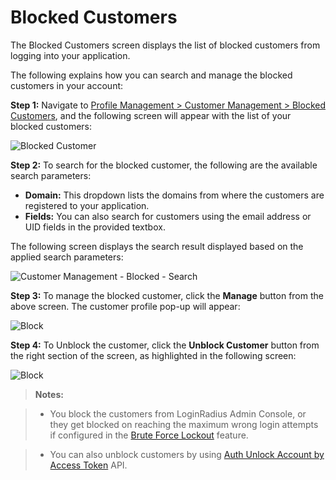 # Blocked Customers

The Blocked Customers screen displays the list of blocked customers from logging into your application.

The following explains how you can search and manage the blocked customers in your account:

**Step 1:** Navigate to [Profile Management > Customer Management > Blocked Customers](https://adminconsole.loginradius.com/profile-management/customer-management/blocked-customers), and the following screen will appear with the list of your blocked customers:

![Blocked Customer](https://apidocs.lrcontent.com/images/blc-1_21099883976661b64e31be32.16089046.png "Blocked Customer")

**Step 2:** To search for the blocked customer, the following are the available search parameters:

- **Domain:** This dropdown lists the domains from where the customers are registered to your application.
- **Fields:** You can also search for customers using the email address or UID fields in the provided textbox.

The following screen displays the search result displayed based on the applied search parameters:

![Customer Management - Blocked - Search](https://apidocs.lrcontent.com/images/blc-2_19495722536661b7faee0575.47755827.png "Customer Management - Blocked - Search")

**Step 3:** To manage the blocked customer, click the **Manage** button from the above screen. The customer profile pop-up will appear:

![Block](https://apidocs.lrcontent.com/images/Customer-Management-LoginRadius-User-Dashboardunblock_42026222745e6e08c2.30688142.png "Block")

**Step 4:** To Unblock the customer, click the **Unblock Customer** button from the right section of the screen, as highlighted in the following screen:

![Block](https://apidocs.lrcontent.com/images/Customer-Management-LoginRadius-User-Dashboardunblock_42026222745e6e08c2.30688142.png "Block")

> **Notes:**

> - You block the customers from LoginRadius Admin Console, or they get blocked on reaching the maximum wrong login attempts if configured in the [Brute Force Lockout](https://www.loginradius.com/docs/authentication/concepts/customer-security/) feature.

> - You can also unblock customers by using [Auth Unlock Account by Access Token](https://www.loginradius.com/docs/api/v2/customer-identity-api/authentication/auth-unlock-account-by-access-token/) API.
